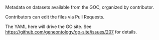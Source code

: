 Metadata on datasets available from the GOC, organized by contributor.

Contributors can edit the files via Pull Requests.

The YAML here will drive the GO site. See
https://github.com/geneontology/go-site/issues/207 for details.
